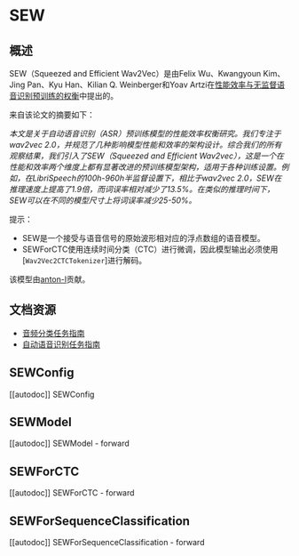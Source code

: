 <!--版权所有2021年HuggingFace团队。保留所有权利。

根据Apache License，版本2.0（“许可证”）进行许可；除非符合许可证，否则你不得使用此文件。你可以在以下位置获取许可证的副本：

http://www.apache.org/licenses/LICENSE-2.0

除非适用法律要求或书面同意，此软件根据“按现状提供”基础进行分发，不附带任何形式的担保或条件。请参阅许可证，了解许可下的特定语言和限制。

⚠️ 请注意，此文件采用Markdown格式，但包含特定于我们的文档生成器的语法（类似于MDX），可能在Markdown查看器中无法正常渲染。

-->

# SEW

## 概述

SEW（Squeezed and Efficient Wav2Vec）是由Felix Wu、Kwangyoun Kim、Jing Pan、Kyu Han、Kilian Q. Weinberger和Yoav Artzi在[性能效率与无监督语音识别预训练的权衡](https://arxiv.org/abs/2109.06870)中提出的。

来自该论文的摘要如下：

*本文是关于自动语音识别（ASR）预训练模型的性能效率权衡研究。我们专注于wav2vec 2.0，并规范了几种影响模型性能和效率的架构设计。综合我们的所有观察结果，我们引入了SEW（Squeezed and Efficient Wav2vec），这是一个在性能和效率两个维度上都有显著改进的预训练模型架构，适用于各种训练设置。例如，在LibriSpeech的100h-960h半监督设置下，相比于wav2vec 2.0，SEW在推理速度上提高了1.9倍，而词误率相对减少了13.5%。在类似的推理时间下，SEW可以在不同的模型尺寸上将词误率减少25-50%。*

提示：

- SEW是一个接受与语音信号的原始波形相对应的浮点数组的语音模型。
- SEWForCTC使用连续时间分类（CTC）进行微调，因此模型输出必须使用[`Wav2Vec2CTCTokenizer`]进行解码。

该模型由[anton-l](https://huggingface.co/anton-l)贡献。

## 文档资源

- [音频分类任务指南](../tasks/audio_classification)
- [自动语音识别任务指南](../tasks/asr)

## SEWConfig

[[autodoc]] SEWConfig

## SEWModel

[[autodoc]] SEWModel
    - forward

## SEWForCTC

[[autodoc]] SEWForCTC
    - forward

## SEWForSequenceClassification

[[autodoc]] SEWForSequenceClassification
    - forward